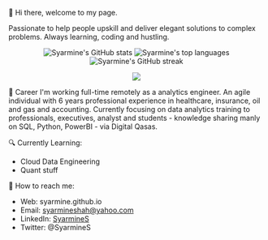 👋 Hi there, welcome to my page. 

Passionate to help people upskill and deliver elegant solutions to complex problems. Always learning, coding and hustling.

<div align="center">

  <img src="https://github-readme-stats.vercel.app/api?username=Syarmine&show_icons=true&theme=react" alt="Syarmine's GitHub stats" />
  <img src="https://github-readme-stats.vercel.app/api/top-langs/?username=Syarmine&theme=react&layout=compact" alt="Syarmine's top languages" />
  <img src="https://github-readme-streak-stats.herokuapp.com/?user=Syarmine&theme=react" alt="Syarmine's GitHub streak" />

  <br>

  ![](https://komarev.com/ghpvc/?username=Syarmine&color=blue&style=flat-square)

</div>

💼 Career
I'm working full-time remotely as a analytics engineer. An agile individual with 6 years professional experience in healthcare, insurance, oil and gas and accounting. Currently focusing on data analytics training to professionals, executives, analyst and students - knowledge sharing manly on SQL, Python, PowerBI - via Digital Qasas.

🔍 Currently Learning:
* Cloud Data Engineering
* Quant stuff
  
🚀 How to reach me:
* Web: syarmine.github.io
* Email: syarmineshah@yahoo.com
* LinkedIn: [SyarmineS](https://www.linkedin.com/in/drsyarmine-shah/)
* Twitter: @SyarmineS


<!-- Rest of your README content -->
